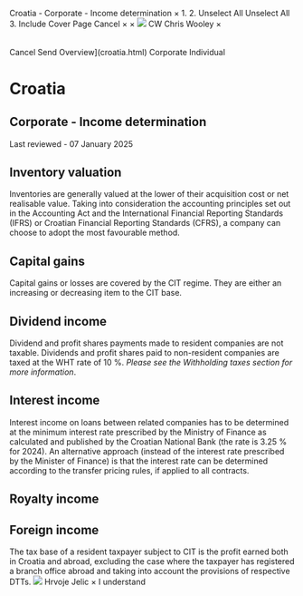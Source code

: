 Croatia - Corporate - Income determination
×
1.
2.
Unselect All
Unselect All
3.
Include Cover Page
Cancel
×
×
![](-/media/world-wide-tax-summaries/attachments/global---chris-wooley.ashx%3Frev=ac5e5f3223b34096b1afc2a6009c7320&revision=ac5e5f32-23b3-4096-b1af-c2a6009c7320&hash=859B7ADC84DC2CBEC9760E9E6EE7DE6D0A8BFCDF)
CW
Chris Wooley
×
######
Cancel
Send
Overview](croatia.html)
Corporate
Individual
# Croatia
## Corporate - Income determination
Last reviewed - 07 January 2025
## Inventory valuation
Inventories are generally valued at the lower of their acquisition cost or net realisable value. Taking into consideration the accounting principles set out in the Accounting Act and the International Financial Reporting Standards (IFRS) or Croatian Financial Reporting Standards (CFRS), a company can choose to adopt the most favourable method.
## Capital gains
Capital gains or losses are covered by the CIT regime. They are either an increasing or decreasing item to the CIT base.
## Dividend income
Dividend and profit shares payments made to resident companies are not taxable. Dividends and profit shares paid to non-resident companies are taxed at the WHT rate of 10 %. *Please see the* *Withholding taxes* *section for more information*.
## Interest income
Interest income on loans between related companies has to be determined at the minimum interest rate prescribed by the Ministry of Finance as calculated and published by the Croatian National Bank (the rate is 3.25 % for 2024). An alternative approach (instead of the interest rate prescribed by the Minister of Finance) is that the interest rate can be determined according to the transfer pricing rules, if applied to all contracts.
## Royalty income
## Foreign income
The tax base of a resident taxpayer subject to CIT is the profit earned both in Croatia and abroad, excluding the case where the taxpayer has registered a branch office abroad and taking into account the provisions of respective DTTs.
![](-/media/world-wide-tax-summaries/attachments/croatia---hrvoje_jelic.ashx%3Frev=4b50ae68ce5d49a9931477e34064b112&revision=4b50ae68-ce5d-49a9-9314-77e34064b112&hash=A3F88026C4504B14AD08E503FB9D07151D06FA2A)
Hrvoje Jelic
×
I understand
